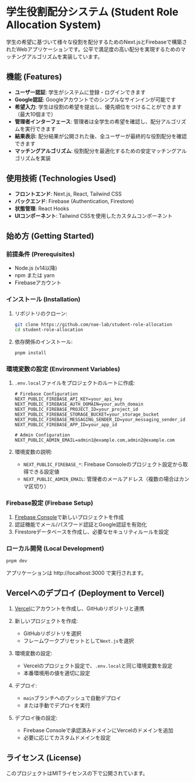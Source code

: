 # 学生役割配分システム (Student Role Allocation System)

学生の希望に基づいて様々な役割を配分するためのNext.jsとFirebaseで構築されたWebアプリケーションです。公平で満足度の高い配分を実現するためのマッチングアルゴリズムを実装しています。

## 機能 (Features)

- **ユーザー認証**: 学生がシステムに登録・ログインできます
- **Google認証**: Googleアカウントでのシンプルなサインインが可能です
- **希望入力**: 学生は役割の希望を提出し、優先順位をつけることができます（最大10個まで）
- **管理者インターフェース**: 管理者は全学生の希望を確認し、配分アルゴリズムを実行できます
- **結果表示**: 配分結果が公開された後、全ユーザーが最終的な役割配分を確認できます
- **マッチングアルゴリズム**: 役割配分を最適化するための安定マッチングアルゴリズムを実装

## 使用技術 (Technologies Used)

- **フロントエンド**: Next.js, React, Tailwind CSS
- **バックエンド**: Firebase (Authentication, Firestore)
- **状態管理**: React Hooks
- **UIコンポーネント**: Tailwind CSSを使用したカスタムコンポーネント

## 始め方 (Getting Started)

### 前提条件 (Prerequisites)

- Node.js (v14以降)
- npm または yarn
- Firebaseアカウント

### インストール (Installation)

1. リポジトリのクローン:
   ```bash
   git clone https://github.com/nae-lab/student-role-allocation
   cd student-role-allocation
   ```

2. 依存関係のインストール:
   ```bash
   pnpm install
   ```

### 環境変数の設定 (Environment Variables)

1. `.env.local`ファイルをプロジェクトのルートに作成:
   ```
   # Firebase Configuration
   NEXT_PUBLIC_FIREBASE_API_KEY=your_api_key
   NEXT_PUBLIC_FIREBASE_AUTH_DOMAIN=your_auth_domain
   NEXT_PUBLIC_FIREBASE_PROJECT_ID=your_project_id
   NEXT_PUBLIC_FIREBASE_STORAGE_BUCKET=your_storage_bucket
   NEXT_PUBLIC_FIREBASE_MESSAGING_SENDER_ID=your_messaging_sender_id
   NEXT_PUBLIC_FIREBASE_APP_ID=your_app_id

   # Admin Configuration
   NEXT_PUBLIC_ADMIN_EMAIL=admin1@example.com,admin2@example.com
   ```

2. 環境変数の説明:
   - `NEXT_PUBLIC_FIREBASE_*`: Firebase Consoleのプロジェクト設定から取得できる設定値
   - `NEXT_PUBLIC_ADMIN_EMAIL`: 管理者のメールアドレス（複数の場合はカンマ区切り）

### Firebase設定 (Firebase Setup)

1. [Firebase Console](https://console.firebase.google.com/)で新しいプロジェクトを作成
2. 認証機能でメール/パスワード認証とGoogle認証を有効化
3. Firestoreデータベースを作成し、必要なセキュリティルールを設定

### ローカル開発 (Local Development)

```bash
pnpm dev
```

アプリケーションは http://localhost:3000 で実行されます。

## Vercelへのデプロイ (Deployment to Vercel)

1. [Vercel](https://vercel.com)にアカウントを作成し、GitHubリポジトリと連携

2. 新しいプロジェクトを作成:
   - GitHubリポジトリを選択
   - フレームワークプリセットとして`Next.js`を選択

3. 環境変数の設定:
   - Vercelのプロジェクト設定で、`.env.local`と同じ環境変数を設定
   - 本番環境用の値を適切に設定

4. デプロイ:
   - `main`ブランチへのプッシュで自動デプロイ
   - または手動でデプロイを実行

5. デプロイ後の設定:
   - Firebase Consoleで承認済みドメインにVercelのドメインを追加
   - 必要に応じてカスタムドメインを設定

## ライセンス (License)

このプロジェクトはMITライセンスの下で公開されています。

